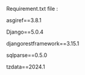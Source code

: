 Requirement.txt file :

asgiref==3.8.1

Django==5.0.4

djangorestframework==3.15.1

sqlparse==0.5.0

tzdata==2024.1
